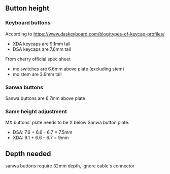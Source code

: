 ## Button height

### Keyboard buttons

According to https://www.daskeyboard.com/blog/types-of-keycap-profiles/

- XDA keycaps are 9.1mm tall
- DSA keycaps are 7.6mm tall

From cherry official spec sheet

- mx switches are 6.6mm above plate (excluding stem)
- mx stem are 3.6mm tall

### Sanwa buttons

Sanwa buttons are 6.7mm above plate

### Same height adjustment

MX buttons' plate needs to be X below Sanwa button plate.

- DSA: 7.6 + 6.6 - 6.7 = 7.5mm 
- XDA: 9.1 + 6.6 - 6.7 = 9mm

## Depth needed

sanwa buttons require 32mm depth, ignore cable's connector



